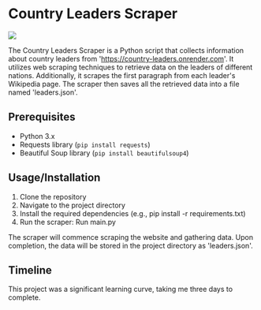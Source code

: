
# **Country Leaders Scraper**
![](https://static.javatpoint.com/python/images/web-scraping-using-python.png)

The Country Leaders Scraper is a Python script that collects information about country leaders from 'https://country-leaders.onrender.com'. It utilizes web scraping techniques to retrieve data on the leaders of different nations. Additionally, it scrapes the first paragraph from each leader's Wikipedia page. The scraper then saves all the retrieved data into a file named 'leaders.json'.

## Prerequisites
- Python 3.x
- Requests library (`pip install requests`)
- Beautiful Soup library (`pip install beautifulsoup4`)

## Usage/Installation
1. Clone the repository
2. Navigate to the project directory
3. Install the required dependencies (e.g., pip install -r requirements.txt)
4. Run the scraper: Run main.py  

The scraper will commence scraping the website and gathering data. Upon completion, the data will be stored in the project directory as 'leaders.json'. 

## Timeline
This project was a significant learning curve, taking me three days to complete. 